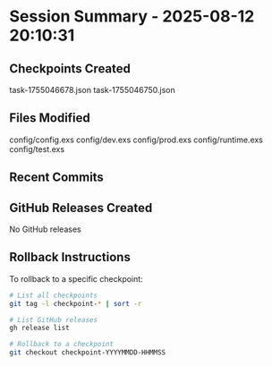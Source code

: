 # Session Summary - 2025-08-12 20:10:31

## Checkpoints Created
task-1755046678.json
task-1755046750.json

## Files Modified
config/config.exs
config/dev.exs
config/prod.exs
config/runtime.exs
config/test.exs

## Recent Commits


## GitHub Releases Created
No GitHub releases

## Rollback Instructions
To rollback to a specific checkpoint:
```bash
# List all checkpoints
git tag -l checkpoint-* | sort -r

# List GitHub releases
gh release list

# Rollback to a checkpoint
git checkout checkpoint-YYYYMMDD-HHMMSS
```
